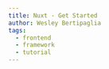 ```yaml
---
title: Nuxt - Get Started
author: Wesley Bertipaglia
tags:
  - frontend
  - framework
  - tutorial
---
```

